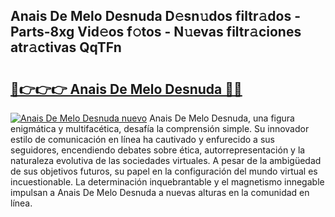## Anais De Melo Desnuda D𝚎sn𝚞dos filtr𝚊dos - Parts-8xg Vid𝚎os f𝚘tos - N𝚞evas filtr𝚊ciones atr𝚊ctivas QqTFn

# <h2><a href="http://mb8mc7.tromn.icu/?c=Anais+De+Melo+Desnuda">🔗👉👉👉 Anais De Melo Desnuda 🔗🔗</a></h2>

[![Anais De Melo Desnuda nuevo](https://i.imgur.com/pEAQMta.gif)](http://mb8mc7.tromn.icu/?c=Anais+De+Melo+Desnuda)
Anais De Melo Desnuda, una figura enigmática y multifacética, desafía la comprensión simple. Su innovador estilo de comunicación en línea ha cautivado y enfurecido a sus seguidores, encendiendo debates sobre ética, autorrepresentación y la naturaleza evolutiva de las sociedades virtuales. A pesar de la ambigüedad de sus objetivos futuros, su papel en la configuración del mundo virtual es incuestionable. La determinación inquebrantable y el magnetismo innegable impulsan a Anais De Melo Desnuda a nuevas alturas en la comunidad en línea.
